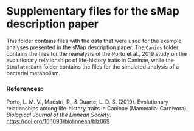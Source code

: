 # Supplementary files for the sMap description paper
This folder contains files with the data that were used for the example analyses presented in the sMap description paper.
The `Canids` folder contains the files for the reanalysis of the Porto et al., 2019 study on the evolutionary relationships of life-history traits in Caninae, while the `SimulatedData` folder contains the files for the simulated analysis of a bacterial metabolism.

### References:
Porto, L. M. V., Maestri, R., & Duarte, L. D. S. (2019). Evolutionary relationships among life-history traits in Caninae (Mammalia: Carnivora). _Biological Journal of the Linnean Society_. https://doi.org/10.1093/biolinnean/blz069